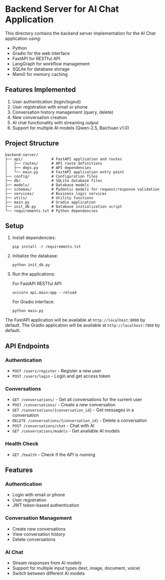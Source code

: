 # Backend Server for AI Chat Application

This directory contains the backend server implementation for the AI Chat application using:
- Python
- Gradio for the web interface
- FastAPI for RESTful API
- LangGraph for workflow management
- SQLite for database storage
- Mem0 for memory caching

## Features Implemented

1. User authentication (login/logout)
2. User registration with email or phone
3. Conversation history management (query, delete)
4. New conversation creation
5. AI chat functionality with streaming output
6. Support for multiple AI models (Qwen-2.5, Baichuan v1.0)

## Project Structure

```
backend-server/
├── api/             # FastAPI application and routes
│   ├── routes/      # API route definitions
│   ├── deps.py      # API dependencies
│   └── main.py      # FastAPI application entry point
├── config/          # Configuration files
├── db/              # SQLite database files
├── models/          # Database models
├── schemas/         # Pydantic models for request/response validation
├── services/        # Business logic services
├── utils/           # Utility functions
├── main.py          # Gradio application
├── init_db.py       # Database initialization script
└── requirements.txt # Python dependencies
```

## Setup

1. Install dependencies:
   ```
   pip install -r requirements.txt
   ```

2. Initialize the database:
   ```
   python init_db.py
   ```

3. Run the applications:

   For FastAPI RESTful API:
   ```
   uvicorn api.main:app --reload
   ```
   
   For Gradio interface:
   ```
   python main.py
   ```

The FastAPI application will be available at `http://localhost:8000` by default.
The Gradio application will be available at `http://localhost:7860` by default.

## API Endpoints

### Authentication
- `POST /users/register` - Register a new user
- `POST /users/login` - Login and get access token

### Conversations
- `GET /conversations/` - Get all conversations for the current user
- `POST /conversations/` - Create a new conversation
- `GET /conversations/{conversation_id}` - Get messages in a conversation
- `DELETE /conversations/{conversation_id}` - Delete a conversation
- `POST /conversations/chat` - Chat with AI
- `GET /conversations/models` - Get available AI models

### Health Check
- `GET /health` - Check if the API is running

## Features

### Authentication
- Login with email or phone
- User registration
- JWT token-based authentication

### Conversation Management
- Create new conversations
- View conversation history
- Delete conversations

### AI Chat
- Stream responses from AI models
- Support for multiple input types (text, image, document, voice)
- Switch between different AI models